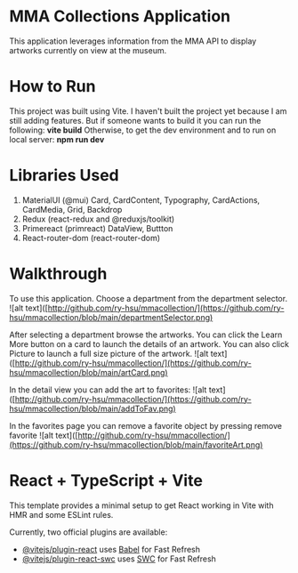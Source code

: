 # MMA Collections Application

This application leverages information from the MMA API to display artworks currently on view at the museum.

# How to Run
This project was built using Vite. I haven't built the project yet because I am still adding features. But if someone wants to build it you can run the following:
**vite build**
Otherwise, to get the dev environment and to run on local server:
**npm run dev**

# Libraries Used
1. MaterialUI (@mui)
  Card, CardContent, Typography, CardActions, CardMedia, Grid, Backdrop
2. Redux (react-redux and @reduxjs/toolkit)
3. Primereact (primreact)
  DataView, Buttton
4. React-router-dom (react-router-dom)  

# Walkthrough
 To use this application. Choose a department from the department selector.
 ![alt text]([http://github.com/ry-hsu/mmacollection/](https://github.com/ry-hsu/mmacollection/blob/main/departmentSelector.png)

 After selecting a department browse the artworks. You can click the Learn More button on a card to launch the details of an artwork. You can also click Picture to launch a full size picture of the artwork.
 ![alt text]([http://github.com/ry-hsu/mmacollection/](https://github.com/ry-hsu/mmacollection/blob/main/artCard.png)

 In the detail view you can add the art to favorites:
 ![alt text]([http://github.com/ry-hsu/mmacollection/](https://github.com/ry-hsu/mmacollection/blob/main/addToFav.png)

 In the favorites page you can remove a favorite object by pressing remove favorite
 ![alt text]([http://github.com/ry-hsu/mmacollection/](https://github.com/ry-hsu/mmacollection/blob/main/favoriteArt.png)

# React + TypeScript + Vite

This template provides a minimal setup to get React working in Vite with HMR and some ESLint rules.

Currently, two official plugins are available:

- [@vitejs/plugin-react](https://github.com/vitejs/vite-plugin-react/blob/main/packages/plugin-react/README.md) uses [Babel](https://babeljs.io/) for Fast Refresh
- [@vitejs/plugin-react-swc](https://github.com/vitejs/vite-plugin-react-swc) uses [SWC](https://swc.rs/) for Fast Refresh



